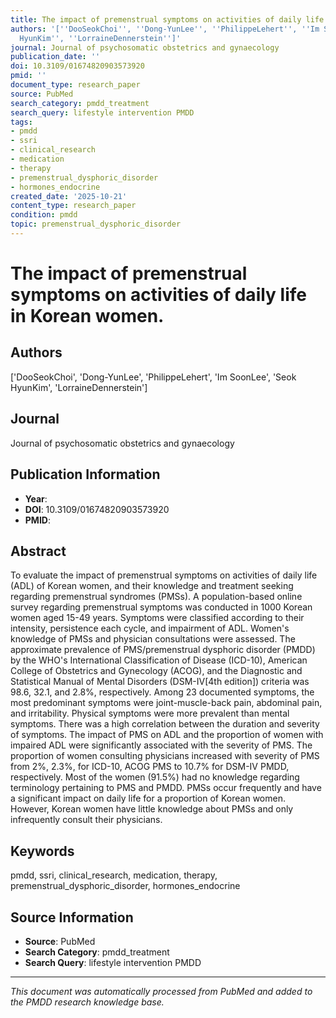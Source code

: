 ```yaml
---
title: The impact of premenstrual symptoms on activities of daily life in Korean women.
authors: '[''DooSeokChoi'', ''Dong-YunLee'', ''PhilippeLehert'', ''Im SoonLee'', ''Seok
  HyunKim'', ''LorraineDennerstein'']'
journal: Journal of psychosomatic obstetrics and gynaecology
publication_date: ''
doi: 10.3109/01674820903573920
pmid: ''
document_type: research_paper
source: PubMed
search_category: pmdd_treatment
search_query: lifestyle intervention PMDD
tags:
- pmdd
- ssri
- clinical_research
- medication
- therapy
- premenstrual_dysphoric_disorder
- hormones_endocrine
created_date: '2025-10-21'
content_type: research_paper
condition: pmdd
topic: premenstrual_dysphoric_disorder
---
```


# The impact of premenstrual symptoms on activities of daily life in Korean women.

## Authors
['DooSeokChoi', 'Dong-YunLee', 'PhilippeLehert', 'Im SoonLee', 'Seok HyunKim', 'LorraineDennerstein']

## Journal
Journal of psychosomatic obstetrics and gynaecology

## Publication Information
- **Year**: 
- **DOI**: 10.3109/01674820903573920
- **PMID**: 

## Abstract
To evaluate the impact of premenstrual symptoms on activities of daily life (ADL) of Korean women, and their knowledge and treatment seeking regarding premenstrual syndromes (PMSs). A population-based online survey regarding premenstrual symptoms was conducted in 1000 Korean women aged 15-49 years. Symptoms were classified according to their intensity, persistence each cycle, and impairment of ADL. Women's knowledge of PMSs and physician consultations were assessed. The approximate prevalence of PMS/premenstrual dysphoric disorder (PMDD) by the WHO's International Classification of Disease (ICD-10), American College of Obstetrics and Gynecology (ACOG), and the Diagnostic and Statistical Manual of Mental Disorders (DSM-IV[4th edition]) criteria was 98.6, 32.1, and 2.8%, respectively. Among 23 documented symptoms, the most predominant symptoms were joint-muscle-back pain, abdominal pain, and irritability. Physical symptoms were more prevalent than mental symptoms. There was a high correlation between the duration and severity of symptoms. The impact of PMS on ADL and the proportion of women with impaired ADL were significantly associated with the severity of PMS. The proportion of women consulting physicians increased with severity of PMS from 2%, 2.3%, for ICD-10, ACOG PMS to 10.7% for DSM-IV PMDD, respectively. Most of the women (91.5%) had no knowledge regarding terminology pertaining to PMS and PMDD. PMSs occur frequently and have a significant impact on daily life for a proportion of Korean women. However, Korean women have little knowledge about PMSs and only infrequently consult their physicians.

## Keywords
pmdd, ssri, clinical_research, medication, therapy, premenstrual_dysphoric_disorder, hormones_endocrine

## Source Information
- **Source**: PubMed
- **Search Category**: pmdd_treatment
- **Search Query**: lifestyle intervention PMDD

---
*This document was automatically processed from PubMed and added to the PMDD research knowledge base.*
